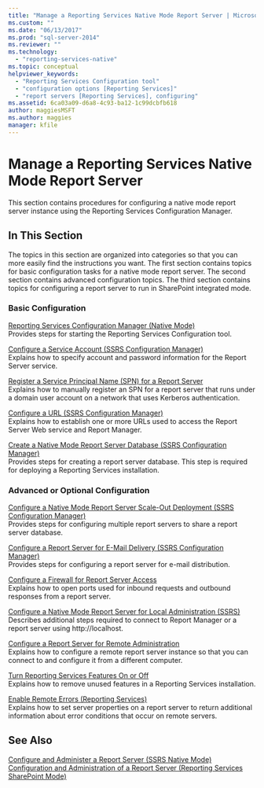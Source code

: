 ```yaml
---
title: "Manage a Reporting Services Native Mode Report Server | Microsoft Docs"
ms.custom: ""
ms.date: "06/13/2017"
ms.prod: "sql-server-2014"
ms.reviewer: ""
ms.technology: 
  - "reporting-services-native"
ms.topic: conceptual
helpviewer_keywords: 
  - "Reporting Services Configuration tool"
  - "configuration options [Reporting Services]"
  - "report servers [Reporting Services], configuring"
ms.assetid: 6ca03a09-d6a8-4c93-ba12-1c99dcbfb618
author: maggiesMSFT
ms.author: maggies
manager: kfile
---
```

# Manage a Reporting Services Native Mode Report Server
  This section contains procedures for configuring a native mode report server instance using the Reporting Services Configuration Manager.  
  
## In This Section  
 The topics in this section are organized into categories so that you can more easily find the instructions you want. The first section contains topics for basic configuration tasks for a native mode report server. The second section contains advanced configuration topics. The third section contains topics for configuring a report server to run in SharePoint integrated mode.  
  
### Basic Configuration  
 [Reporting Services Configuration Manager &#40;Native Mode&#41;](../../sql-server/install/reporting-services-configuration-manager-native-mode.md)  
 Provides steps for starting the Reporting Services Configuration tool.  
  
 [Configure a Service Account &#40;SSRS Configuration Manager&#41;](../../sql-server/install/configure-a-service-account-ssrs-configuration-manager.md)  
 Explains how to specify account and password information for the Report Server service.  
  
 [Register a Service Principal Name &#40;SPN&#41; for a Report Server](register-a-service-principal-name-spn-for-a-report-server.md)  
 Explains how to manually register an SPN for a report server that runs under a domain user account on a network that uses Kerberos authentication.  
  
 [Configure a URL  &#40;SSRS Configuration Manager&#41;](../install-windows/configure-a-url-ssrs-configuration-manager.md)  
 Explains how to establish one or more URLs used to access the Report Server Web service and Report Manager.  
  
 [Create a Native Mode Report Server Database  &#40;SSRS Configuration Manager&#41;](../install-windows/ssrs-report-server-create-a-native-mode-report-server-database.md)  
 Provides steps for creating a report server database. This step is required for deploying a Reporting Services installation.  
  
### Advanced or Optional Configuration  
 [Configure a Native Mode Report Server Scale-Out Deployment &#40;SSRS Configuration Manager&#41;](../install-windows/configure-a-native-mode-report-server-scale-out-deployment.md)  
 Provides steps for configuring multiple report servers to share a report server database.  
  
 [Configure a Report Server for E-Mail Delivery &#40;SSRS Configuration Manager&#41;](../../sql-server/install/configure-a-report-server-for-e-mail-delivery-ssrs-configuration-manager.md)  
 Provides steps for configuring a report server for e-mail distribution.  
  
 [Configure a Firewall for Report Server Access](configure-a-firewall-for-report-server-access.md)  
 Explains how to open ports used for inbound requests and outbound responses from a report server.  
  
 [Configure a Native Mode Report Server for Local Administration &#40;SSRS&#41;](configure-a-native-mode-report-server-for-local-administration-ssrs.md)  
 Describes additional steps required to connect to Report Manager or a report server using http://localhost.  
  
 [Configure a Report Server for Remote Administration](configure-a-report-server-for-remote-administration.md)  
 Explains how to configure a remote report server instance so that you can connect to and configure it from a different computer.  
  
 [Turn Reporting Services Features On or Off](turn-reporting-services-features-on-or-off.md)  
 Explains how to remove unused features in a Reporting Services installation.  
  
 [Enable Remote Errors &#40;Reporting Services&#41;](enable-remote-errors-reporting-services.md)  
 Explains how to set server properties on a report server to return additional information about error conditions that occur on remote servers.  
  
## See Also  
 [Configure and Administer a Report Server &#40;SSRS Native Mode&#41;](configure-and-administer-a-report-server-ssrs-native-mode.md)   
 [Configuration and Administration of a Report Server &#40;Reporting Services SharePoint Mode&#41;](../configure-administer-report-server-reporting-services-sharepoint-mode.md)  
  
  
